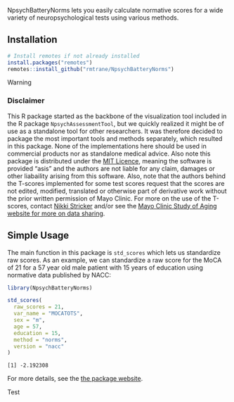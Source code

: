 

NpsychBatteryNorms lets you easily calculate normative scores for a wide
variety of neuropsychological tests using various methods.

## Installation

``` r
# Install remotes if not already installed
install.packages("remotes")
remotes::install_github("rmtrane/NpsychBatteryNorms")
```

> [!WARNING]
>
> ### Disclaimer
>
> This R package started as the backbone of the visualization tool
> included in the R package `NpsychAssessmentTool`, but we quickly
> realized it might be of use as a standalone tool for other
> researchers. It was therefore decided to package the most important
> tools and methods separately, which resulted in this package. None of
> the implementations here should be used in commercial products nor as
> standalone medical advice. Also note this package is distributed under
> the [MIT Licence](./LICENSE.html), meaning the software is provided
> “asis” and the authors are not liable for any claim, damages or other
> liabaility arising from this software. Also, note that the authors
> behind the T-scores implemented for some test scores request that the
> scores are not edited, modified, translated or otherwise part of
> derivative work without the prior written permission of Mayo Clinic.
> For more on the use of the T-scores, contact [Nikki
> Stricker](mailto:Stricker.Nikki@mayo.edu) and/or see the [Mayo Clinic
> Study of Aging website for more on data
> sharing](https://www.mayo.edu/research/centers-programs/alzheimers-disease-research-center/research-activities/mayo-clinic-study-aging/for-researchers/data-sharing-resources).

## Simple Usage

The main function in this package is `std_scores` which lets us
standardize raw scores. As an example, we can standardize a raw score
for the MoCA of 21 for a 57 year old male patient with 15 years of
education using normative data published by NACC:

``` r
library(NpsychBatteryNorms)

std_scores(
  raw_scores = 21,
  var_name = "MOCATOTS",
  sex = "m",
  age = 57,
  education = 15,
  method = "norms",
  version = "nacc"
)
```

    [1] -2.192308

For more details, see the [the package
website](https://rmtrane.github.io/NpsychBatteryNorms).

Test
